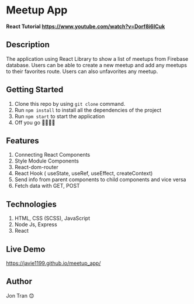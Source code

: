 # Meetup App

**React Tutorial https://www.youtube.com/watch?v=Dorf8i6lCuk**

## Description
The application using React Library to show a list of meetups from Firebase database. Users can be able to create a new meetup and add any meetups to their favorites route. Users can also unfavorites any meetup.

## Getting Started
1. Clone this repo by using `git clone` command.
2. Run `npm install` to install all the dependencies of the project
3. Run `npm start` to start the application
4. Off you go 🏃🏾‍♀️💨

## Features
1. Connecting React Components
2. Style Module Components
3. React-dom-router
4. React Hook ( useState, useRef, useEffect, createContext)
5. Send info from parent components to child components and vice versa
6. Fetch data with GET, POST


## Technologies
1. HTML, CSS (SCSS), JavaScript
2. Node Js, Express
3. React

## Live Demo
https://javie1199.github.io/meetup_app/

## Author
Jon Tran 😊
